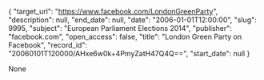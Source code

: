 {
  "target_url": "https://www.facebook.com/LondonGreenParty", 
  "description": null, 
  "end_date": null, 
  "date": "2006-01-01T12:00:00", 
  "slug": 9995, 
  "subject": "European Parliament Elections 2014", 
  "publisher": "facebook.com", 
  "open_access": false, 
  "title": "London Green Party on Facebook", 
  "record_id": "20060101T120000/AHxe6w0k+4PmyZatH47Q4Q==", 
  "start_date": null
}

None